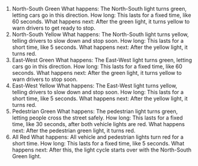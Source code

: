 
1. North-South Green
What happens: The North-South light turns green, letting cars go in this direction.
How long: This lasts for a fixed time, like 60 seconds.
What happens next: After the green light, it turns yellow to warn drivers to get ready to stop.
2. North-South Yellow
What happens: The North-South light turns yellow, telling drivers to slow down and stop soon.
How long: This lasts for a short time, like 5 seconds.
What happens next: After the yellow light, it turns red.
3. East-West Green
What happens: The East-West light turns green, letting cars go in this direction.
How long: This lasts for a fixed time, like 60 seconds.
What happens next: After the green light, it turns yellow to warn drivers to stop soon.
4. East-West Yellow
What happens: The East-West light turns yellow, telling drivers to slow down and stop soon.
How long: This lasts for a short time, like 5 seconds.
What happens next: After the yellow light, it turns red.
5. Pedestrian Green
What happens: The pedestrian light turns green, letting people cross the street safely.
How long: This lasts for a fixed time, like 30 seconds, after both vehicle lights are red.
What happens next: After the pedestrian green light, it turns red.
6. All Red
What happens: All vehicle and pedestrian lights turn red for a short time.
How long: This lasts for a fixed time, like 5 seconds.
What happens next: After this, the light cycle starts over with the North-South Green light.
